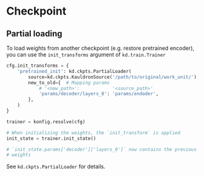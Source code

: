 # Checkpoint

## Partial loading

To load weights from another checkpoint (e.g. restore pretrained encoder), you
can use the `init_transforms` argument of `kd.train.Trainer`

```python
cfg.init_transforms = {
    'pretrained_init': kd.ckpts.PartialLoader(
        source=kd.ckpts.KauldronSource('/path/to/original/work_unit/'),
        new_to_old={  # Mapping params
            # '<new_path>':            '<source_path>'
            'params/decoder/layers_0': 'params/endoder',
        },
    )
}

trainer = konfig.resolve(cfg)

# When initializing the weights, the `init_transform` is applied
init_state = trainer.init_state()

# `init_state.params['decoder']['layers_0']` now contains the previous encoder
# weights
```

See `kd.ckpts.PartialLoader` for details.
